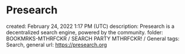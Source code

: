 # Presearch

created: February 24, 2022 1:17 PM (UTC)
description: Presearch is a decentralized search engine, powered by the community.
folder: BOOKMRKS-MTHRFCKR / SEARCH PARTY MTHRFCKR! / General
tags: Search, general
url: https://presearch.org